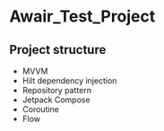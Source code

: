 # Awair_Test_Project

## Project structure
* MVVM
* Hilt dependency injection
* Repository pattern
* Jetpack Compose
* Coroutine
* Flow
